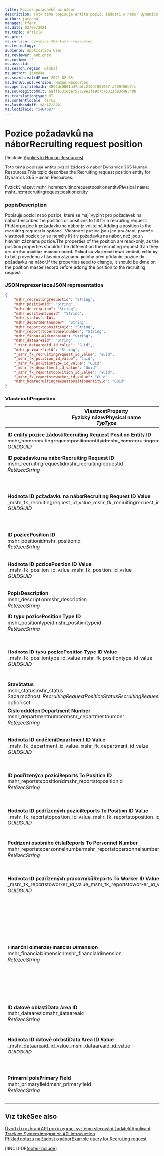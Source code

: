 ```yaml
---
title: Pozice požadavků na nábor
description: Toto téma popisuje entitu pozici žádosti o nábor Dynamics 365 Human Resources.
author: jaredha
manager: tfehr
ms.date: 02/05/2021
ms.topic: article
ms.prod: ''
ms.service: dynamics-365-human-resources
ms.technology: ''
audience: Application User
ms.reviewer: anbichse
ms.custom: ''
ms.assetid: ''
ms.search.region: Global
ms.author: jaredha
ms.search.validFrom: 2021-02-05
ms.dyn365.ops.version: Human Resources
ms.openlocfilehash: 4892dc0801a47ab7c219df00b997fa469f56b7fc
ms.sourcegitcommit: 6affb3316be757c99e1fe9c7c7b312b93c483408
ms.translationtype: HT
ms.contentlocale: cs-CZ
ms.lasthandoff: 02/17/2021
ms.locfileid: "5464687"
---
```

# <a name="recruiting-request-position"></a><span data-ttu-id="663cd-103">Pozice požadavků na nábor</span><span class="sxs-lookup"><span data-stu-id="663cd-103">Recruiting request position</span></span>

[!include [Applies to Human Resources](../includes/applies-to-hr.md)]

<span data-ttu-id="663cd-104">Toto téma popisuje entitu pozici žádosti o nábor Dynamics 365 Human Resources.</span><span class="sxs-lookup"><span data-stu-id="663cd-104">This topic describes the Recruiting request position entity for Dynamics 365 Human Resources.</span></span>

<span data-ttu-id="663cd-105">Fyzický název: mshr_hcmrecruitingrequestpositionentity</span><span class="sxs-lookup"><span data-stu-id="663cd-105">Physical name: mshr_hcmrecruitingrequestpositionentity</span></span>

### <a name="description"></a><span data-ttu-id="663cd-106">popis</span><span class="sxs-lookup"><span data-stu-id="663cd-106">Description</span></span>

<span data-ttu-id="663cd-107">Popisuje pozici nebo pozice, které se mají vyplnit pro požadavek na nábor.</span><span class="sxs-lookup"><span data-stu-id="663cd-107">Describes the position or positions to fill for a recruiting request.</span></span> <span data-ttu-id="663cd-108">Přidání pozice k požadavku na nábor je volitelné.</span><span class="sxs-lookup"><span data-stu-id="663cd-108">Adding a position to the recruiting request is optional.</span></span> <span data-ttu-id="663cd-109">Vlastnosti pozice jsou jen pro čtení, protože vlastnosti pozice by se neměly lišit v požadavku na nábor, než jsou v hlavním záznamu pozice.</span><span class="sxs-lookup"><span data-stu-id="663cd-109">The properties of the position are read-only, as the position properties shouldn't be different on the recruiting request than they are on the position master record.</span></span> <span data-ttu-id="663cd-110">Pokud se vlastnosti musí změnit, mělo by to být provedeno v hlavním záznamu polohy před přidáním pozice do požadavku na nábor.</span><span class="sxs-lookup"><span data-stu-id="663cd-110">If the properties need to change, it should be done on the position master record before adding the position to the recruiting request.</span></span>

### <a name="json-representation"></a><span data-ttu-id="663cd-111">JSON reprezentace</span><span class="sxs-lookup"><span data-stu-id="663cd-111">JSON representation</span></span>
```json
{
    "mshr_recruitingrequestid": "String",
    "mshr_positionid": "String",
    "mshr_description": "String",
    "mshr_positiontypeid": "String",
    "mshr_status": Int,
    "mshr_departmentnumber": "String",
    "mshr_reportstopositionid": "String",
    "mshr_reportstopersonnelnumber": "String",
    "mshr_financialdimension": "String",
    "mshr_dataareaid": "String",
    "_mshr_dataareaid_id_value": "Guid",
    "mshr_primaryfield": "String",
    "_mshr_fk_recruitingrequest_id_value": "Guid",
    "_mshr_fk_position_id_value": "Guid",
    "_mshr_fk_positiontype_id_value": "Guid",
    "_mshr_fk_department_id_value": "Guid",
    "_mshr_fk_reportstoposition_id_value": "Guid",
    "_mshr_fk_reportstoworker_id_value": "Guid",
    "mshr_hcmrecruitingrequestpositionentityid": "Guid"
}
```

### <a name="properties"></a><span data-ttu-id="663cd-112">Vlastnosti</span><span class="sxs-lookup"><span data-stu-id="663cd-112">Properties</span></span>

| <span data-ttu-id="663cd-113">Vlastnost</span><span class="sxs-lookup"><span data-stu-id="663cd-113">Property</span></span><br><span data-ttu-id="663cd-114">**Fyzický název**</span><span class="sxs-lookup"><span data-stu-id="663cd-114">**Physical name**</span></span><br><span data-ttu-id="663cd-115">**_Typ_**</span><span class="sxs-lookup"><span data-stu-id="663cd-115">**_Type_**</span></span> | <span data-ttu-id="663cd-116">Použít</span><span class="sxs-lookup"><span data-stu-id="663cd-116">Use</span></span> | <span data-ttu-id="663cd-117">popis</span><span class="sxs-lookup"><span data-stu-id="663cd-117">Description</span></span> |
| --- | --- | --- |
| <span data-ttu-id="663cd-118">**ID entity pozice žádosti**</span><span class="sxs-lookup"><span data-stu-id="663cd-118">**Recruiting Request Position Entity ID**</span></span><br><span data-ttu-id="663cd-119">mshr_hcmrecruitingrequestpositionentityid</span><span class="sxs-lookup"><span data-stu-id="663cd-119">mshr_hcmrecruitingrequestpositionentityid</span></span><br><span data-ttu-id="663cd-120">*GUID*</span><span class="sxs-lookup"><span data-stu-id="663cd-120">*GUID*</span></span> | <span data-ttu-id="663cd-121">Jen pro čtení</span><span class="sxs-lookup"><span data-stu-id="663cd-121">Read-only</span></span><br><span data-ttu-id="663cd-122">Povinná</span><span class="sxs-lookup"><span data-stu-id="663cd-122">Required</span></span> |    <span data-ttu-id="663cd-123">Systémem generovaný identifikátor záznamu pozice požadavku na nábor.</span><span class="sxs-lookup"><span data-stu-id="663cd-123">System-generated identifier of the recruiting request position record.</span></span> |
| <span data-ttu-id="663cd-124">**ID požadavku na nábor**</span><span class="sxs-lookup"><span data-stu-id="663cd-124">**Recruiting Request ID**</span></span><br><span data-ttu-id="663cd-125">mshr_recruitingrequestid</span><span class="sxs-lookup"><span data-stu-id="663cd-125">mshr_recruitingrequestid</span></span><br><span data-ttu-id="663cd-126">*Řetězec*</span><span class="sxs-lookup"><span data-stu-id="663cd-126">*String*</span></span> | <span data-ttu-id="663cd-127">Zapisovatelné jednou</span><span class="sxs-lookup"><span data-stu-id="663cd-127">Write-once</span></span><br><span data-ttu-id="663cd-128">Povinná</span><span class="sxs-lookup"><span data-stu-id="663cd-128">Required</span></span> | <span data-ttu-id="663cd-129">Uživatelsky čitelný jedinečný identifikátor požadavku na nábor.</span><span class="sxs-lookup"><span data-stu-id="663cd-129">The user-readable unique identifier of the recruiting request.</span></span> |
| <span data-ttu-id="663cd-130">**Hodnota ID požadavku na nábor**</span><span class="sxs-lookup"><span data-stu-id="663cd-130">**Recruiting Request ID Value**</span></span><br><span data-ttu-id="663cd-131">_mshr_fk_recruitingrequest_id_value</span><span class="sxs-lookup"><span data-stu-id="663cd-131">_mshr_fk_recruitingrequest_id_value</span></span><br><span data-ttu-id="663cd-132">*GUID*</span><span class="sxs-lookup"><span data-stu-id="663cd-132">*GUID*</span></span> | <span data-ttu-id="663cd-133">Jen pro čtení</span><span class="sxs-lookup"><span data-stu-id="663cd-133">Read-only</span></span><br><span data-ttu-id="663cd-134">Povinná</span><span class="sxs-lookup"><span data-stu-id="663cd-134">Required</span></span><br><span data-ttu-id="663cd-135">Cizí klíč: mshr_hcmrecruitingrequestentityid entity mshr_hcmrecruitingrequestentity</span><span class="sxs-lookup"><span data-stu-id="663cd-135">Foreign key: mshr_hcmrecruitingrequestentityid of mshr_hcmrecruitingrequestentity entity</span></span> | <span data-ttu-id="663cd-136">Systémem generovaný identifikátor záznamu požadavku na nábor, ke kterému je pozice přidělena.</span><span class="sxs-lookup"><span data-stu-id="663cd-136">System-generated identifier of the recruiting request to which the position is assigned.</span></span> |
| <span data-ttu-id="663cd-137">**ID pozice**</span><span class="sxs-lookup"><span data-stu-id="663cd-137">**Position ID**</span></span><br><span data-ttu-id="663cd-138">mshr_positionid</span><span class="sxs-lookup"><span data-stu-id="663cd-138">mshr_positionid</span></span><br><span data-ttu-id="663cd-139">*Řetězec*</span><span class="sxs-lookup"><span data-stu-id="663cd-139">*String*</span></span> | <span data-ttu-id="663cd-140">Zapisovatelné jednou</span><span class="sxs-lookup"><span data-stu-id="663cd-140">Write-once</span></span><br><span data-ttu-id="663cd-141">Povinná</span><span class="sxs-lookup"><span data-stu-id="663cd-141">Required</span></span> | <span data-ttu-id="663cd-142">Uživatelsky čitelný jedinečný identifikátor pozice.</span><span class="sxs-lookup"><span data-stu-id="663cd-142">The user-readable unique identifier of the position.</span></span> |
| <span data-ttu-id="663cd-143">**Hodnota ID pozice**</span><span class="sxs-lookup"><span data-stu-id="663cd-143">**Position ID Value**</span></span><br><span data-ttu-id="663cd-144">_mshr_fk_position_id_value</span><span class="sxs-lookup"><span data-stu-id="663cd-144">_mshr_fk_position_id_value</span></span><br><span data-ttu-id="663cd-145">*GUID*</span><span class="sxs-lookup"><span data-stu-id="663cd-145">*GUID*</span></span> | <span data-ttu-id="663cd-146">Jen pro čtení</span><span class="sxs-lookup"><span data-stu-id="663cd-146">Read-only</span></span><br><span data-ttu-id="663cd-147">Povinná</span><span class="sxs-lookup"><span data-stu-id="663cd-147">Required</span></span><br><span data-ttu-id="663cd-148">Cizí klíč: mshr_hcmpositionv2entityid entity mshr_hcmpositionv2entity</span><span class="sxs-lookup"><span data-stu-id="663cd-148">Foreign key: mshr_hcmpositionv2entityid of mshr_hcmpositionv2entity entity</span></span> | <span data-ttu-id="663cd-149">Systémem generovaný identifikátor pozice.</span><span class="sxs-lookup"><span data-stu-id="663cd-149">System-generated identifier of the position.</span></span> |
| <span data-ttu-id="663cd-150">**Popis**</span><span class="sxs-lookup"><span data-stu-id="663cd-150">**Description**</span></span><br><span data-ttu-id="663cd-151">mshr_description</span><span class="sxs-lookup"><span data-stu-id="663cd-151">mshr_description</span></span><br><span data-ttu-id="663cd-152">*Řetězec*</span><span class="sxs-lookup"><span data-stu-id="663cd-152">*String*</span></span> | <span data-ttu-id="663cd-153">Jen pro čtení</span><span class="sxs-lookup"><span data-stu-id="663cd-153">Read-only</span></span><br><span data-ttu-id="663cd-154">Povinná</span><span class="sxs-lookup"><span data-stu-id="663cd-154">Required</span></span> | <span data-ttu-id="663cd-155">Popis pozice.</span><span class="sxs-lookup"><span data-stu-id="663cd-155">The position description.</span></span> |
| <span data-ttu-id="663cd-156">**ID typu pozice**</span><span class="sxs-lookup"><span data-stu-id="663cd-156">**Position Type ID**</span></span><br><span data-ttu-id="663cd-157">mshr_positiontypeid</span><span class="sxs-lookup"><span data-stu-id="663cd-157">mshr_positiontypeid</span></span><br><span data-ttu-id="663cd-158">*Řetězec*</span><span class="sxs-lookup"><span data-stu-id="663cd-158">*String*</span></span> | <span data-ttu-id="663cd-159">Jen pro čtení</span><span class="sxs-lookup"><span data-stu-id="663cd-159">Read-only</span></span><br><span data-ttu-id="663cd-160">Volitelné</span><span class="sxs-lookup"><span data-stu-id="663cd-160">Optional</span></span> | <span data-ttu-id="663cd-161">Uživatelsky čitelný jedinečný identifikátor typu pozice pro tuto pozici.</span><span class="sxs-lookup"><span data-stu-id="663cd-161">The user-readable unique identifier of the position type for this position.</span></span> |
| <span data-ttu-id="663cd-162">**Hodnota ID typu pozice**</span><span class="sxs-lookup"><span data-stu-id="663cd-162">**Position Type ID Value**</span></span><br><span data-ttu-id="663cd-163">_mshr_fk_positiontype_id_value</span><span class="sxs-lookup"><span data-stu-id="663cd-163">_mshr_fk_positiontype_id_value</span></span><br><span data-ttu-id="663cd-164">*GUID*</span><span class="sxs-lookup"><span data-stu-id="663cd-164">*GUID*</span></span> | <span data-ttu-id="663cd-165">Jen pro čtení</span><span class="sxs-lookup"><span data-stu-id="663cd-165">Read-only</span></span><br><span data-ttu-id="663cd-166">Volitelné</span><span class="sxs-lookup"><span data-stu-id="663cd-166">Optional</span></span><br><span data-ttu-id="663cd-167">Cizí klíč: mshr_hcmpositiontypeentityid entity mshr_hcmpositiontypeentity</span><span class="sxs-lookup"><span data-stu-id="663cd-167">Foreign key: mshr_hcmpositiontypeentityid of mshr_hcmpositiontypeentity entity</span></span> | <span data-ttu-id="663cd-168">Systémem generovaný jedinečný identifikátor typu pozice pro tuto pozici.</span><span class="sxs-lookup"><span data-stu-id="663cd-168">A system-generated unique identifier of the position type for this position.</span></span> |
| <span data-ttu-id="663cd-169">**Stav**</span><span class="sxs-lookup"><span data-stu-id="663cd-169">**Status**</span></span><br><span data-ttu-id="663cd-170">mshr_status</span><span class="sxs-lookup"><span data-stu-id="663cd-170">mshr_status</span></span><br><span data-ttu-id="663cd-171">Sada možností *RecruitingRequestPositionStatus*</span><span class="sxs-lookup"><span data-stu-id="663cd-171">*RecruitingRequestPositionStatus* option set</span></span> | <span data-ttu-id="663cd-172">Čtení/zápis</span><span class="sxs-lookup"><span data-stu-id="663cd-172">Read/write</span></span><br><span data-ttu-id="663cd-173">Povinná</span><span class="sxs-lookup"><span data-stu-id="663cd-173">Required</span></span> | <span data-ttu-id="663cd-174">Stav pozice pro tuto žádost na nábor.</span><span class="sxs-lookup"><span data-stu-id="663cd-174">Status of the position for the recruiting request.</span></span> |
| <span data-ttu-id="663cd-175">**Číslo oddělení**</span><span class="sxs-lookup"><span data-stu-id="663cd-175">**Department Number**</span></span><br><span data-ttu-id="663cd-176">mshr_departmentnumber</span><span class="sxs-lookup"><span data-stu-id="663cd-176">mshr_departmentnumber</span></span><br><span data-ttu-id="663cd-177">*Řetězec*</span><span class="sxs-lookup"><span data-stu-id="663cd-177">*String*</span></span> | <span data-ttu-id="663cd-178">Jen pro čtení</span><span class="sxs-lookup"><span data-stu-id="663cd-178">Read-only</span></span><br><span data-ttu-id="663cd-179">Volitelné</span><span class="sxs-lookup"><span data-stu-id="663cd-179">Optional</span></span><br> | <span data-ttu-id="663cd-180">Číslo oddělení pozice.</span><span class="sxs-lookup"><span data-stu-id="663cd-180">The department number of the position.</span></span> |
| <span data-ttu-id="663cd-181">**Hodnota ID oddělení**</span><span class="sxs-lookup"><span data-stu-id="663cd-181">**Department ID Value**</span></span><br><span data-ttu-id="663cd-182">_mshr_fk_department_id_value</span><span class="sxs-lookup"><span data-stu-id="663cd-182">_mshr_fk_department_id_value</span></span><br><span data-ttu-id="663cd-183">*GUID*</span><span class="sxs-lookup"><span data-stu-id="663cd-183">*GUID*</span></span> | <span data-ttu-id="663cd-184">Jen pro čtení</span><span class="sxs-lookup"><span data-stu-id="663cd-184">Read-only</span></span><br><span data-ttu-id="663cd-185">Volitelné</span><span class="sxs-lookup"><span data-stu-id="663cd-185">Optional</span></span><br><span data-ttu-id="663cd-186">Cizí klíč: mshr_omdepartmententityid entity mshr_omdepartmententity</span><span class="sxs-lookup"><span data-stu-id="663cd-186">Foreign key: mshr_omdepartmententityid of mshr_omdepartmententity entity</span></span> | <span data-ttu-id="663cd-187">Systémem generovaný jedinečný identifikátor oddělení pozice.</span><span class="sxs-lookup"><span data-stu-id="663cd-187">System-generated unique identifier of the department of the position.</span></span> |
| <span data-ttu-id="663cd-188">**ID podřízených pozici**</span><span class="sxs-lookup"><span data-stu-id="663cd-188">**Reports To Position ID**</span></span><br><span data-ttu-id="663cd-189">mshr_reportstopositionid</span><span class="sxs-lookup"><span data-stu-id="663cd-189">mshr_reportstopositionid</span></span><br><span data-ttu-id="663cd-190">*Řetězec*</span><span class="sxs-lookup"><span data-stu-id="663cd-190">*String*</span></span> | <span data-ttu-id="663cd-191">Jen pro čtení</span><span class="sxs-lookup"><span data-stu-id="663cd-191">Read-only</span></span><br><span data-ttu-id="663cd-192">Povinná</span><span class="sxs-lookup"><span data-stu-id="663cd-192">Required</span></span> | <span data-ttu-id="663cd-193">Uživatelsky čitelné ID pozice, na kterou se rekrutovaná pozice hlásí v hierarchii organizace.</span><span class="sxs-lookup"><span data-stu-id="663cd-193">The user-readable ID of the position to which the recruited position reports in the organizational hierarchy.</span></span> |
| <span data-ttu-id="663cd-194">**Hodnota ID podřízených pozici**</span><span class="sxs-lookup"><span data-stu-id="663cd-194">**Reports To Position ID Value**</span></span><br><span data-ttu-id="663cd-195">_mshr_fk_reportstoposition_id_value</span><span class="sxs-lookup"><span data-stu-id="663cd-195">_mshr_fk_reportstoposition_id_value</span></span><br><span data-ttu-id="663cd-196">*GUID*</span><span class="sxs-lookup"><span data-stu-id="663cd-196">*GUID*</span></span> | <span data-ttu-id="663cd-197">Jen pro čtení</span><span class="sxs-lookup"><span data-stu-id="663cd-197">Read-only</span></span><br><span data-ttu-id="663cd-198">Povinná</span><span class="sxs-lookup"><span data-stu-id="663cd-198">Required</span></span><br><span data-ttu-id="663cd-199">Cizí klíč: mshr_hcmpositionv2entityid entity mshr_hcmpositionv2entity</span><span class="sxs-lookup"><span data-stu-id="663cd-199">Foreign key: mshr_hcmpositionv2entityid of mshr_hcmpositionv2entity entity</span></span> | <span data-ttu-id="663cd-200">Systémem generované ID pozice, na kterou se rekrutovaná pozice hlásí.</span><span class="sxs-lookup"><span data-stu-id="663cd-200">The system-generated ID of the position to which the recruited position reports.</span></span> |
| <span data-ttu-id="663cd-201">**Podřízení osobního čísla**</span><span class="sxs-lookup"><span data-stu-id="663cd-201">**Reports To Personnel Number**</span></span><br><span data-ttu-id="663cd-202">mshr_reportstopersonnelnumber</span><span class="sxs-lookup"><span data-stu-id="663cd-202">mshr_reportstopersonnelnumber</span></span><br><span data-ttu-id="663cd-203">*Řetězec*</span><span class="sxs-lookup"><span data-stu-id="663cd-203">*String*</span></span> | <span data-ttu-id="663cd-204">Jen pro čtení</span><span class="sxs-lookup"><span data-stu-id="663cd-204">Read-only</span></span><br><span data-ttu-id="663cd-205">Povinná</span><span class="sxs-lookup"><span data-stu-id="663cd-205">Required</span></span> | <span data-ttu-id="663cd-206">ID pracovníka, kterému bude najatý kandidát podřízený.</span><span class="sxs-lookup"><span data-stu-id="663cd-206">The worker ID of the worker to which the hired candidate will report.</span></span> |
| <span data-ttu-id="663cd-207">**Hodnota ID podřízených pracovníků**</span><span class="sxs-lookup"><span data-stu-id="663cd-207">**Reports To Worker ID Value**</span></span><br><span data-ttu-id="663cd-208">_mshr_fk_reportstoworker_id_value</span><span class="sxs-lookup"><span data-stu-id="663cd-208">_mshr_fk_reportstoworker_id_value</span></span><br><span data-ttu-id="663cd-209">*GUID*</span><span class="sxs-lookup"><span data-stu-id="663cd-209">*GUID*</span></span> | <span data-ttu-id="663cd-210">Jen pro čtení</span><span class="sxs-lookup"><span data-stu-id="663cd-210">Read-only</span></span><br><span data-ttu-id="663cd-211">Povinná</span><span class="sxs-lookup"><span data-stu-id="663cd-211">Required</span></span><br><span data-ttu-id="663cd-212">Cizí klíč: mshr_hcmworkerbaseentityid entity mshr_hcmworkerbaseentity</span><span class="sxs-lookup"><span data-stu-id="663cd-212">Foreign key: mshr_hcmworkerbaseentityid of mshr_hcmworkerbaseentity entity</span></span> | <span data-ttu-id="663cd-213">Systémem generované ID pracovníka, kterému bude najatý kandidát podřízený.</span><span class="sxs-lookup"><span data-stu-id="663cd-213">System-generated ID of the worker to which the hired candidate will report.</span></span> |
| <span data-ttu-id="663cd-214">**Finanční dimenze**</span><span class="sxs-lookup"><span data-stu-id="663cd-214">**Financial Dimension**</span></span><br><span data-ttu-id="663cd-215">mshr_financialdimension</span><span class="sxs-lookup"><span data-stu-id="663cd-215">mshr_financialdimension</span></span><br><span data-ttu-id="663cd-216">*Řetězec*</span><span class="sxs-lookup"><span data-stu-id="663cd-216">*String*</span></span> | <span data-ttu-id="663cd-217">Jen pro čtení</span><span class="sxs-lookup"><span data-stu-id="663cd-217">Read-only</span></span><br><span data-ttu-id="663cd-218">Volitelné</span><span class="sxs-lookup"><span data-stu-id="663cd-218">Optional</span></span> | <span data-ttu-id="663cd-219">Finanční dimenze (například nákladové středisko) přiřazená pozici.</span><span class="sxs-lookup"><span data-stu-id="663cd-219">The financial dimension (for example, cost center) assigned to the position.</span></span> <span data-ttu-id="663cd-220">Finanční dimenze je přiřazena každé pozici podle právnické osoby.</span><span class="sxs-lookup"><span data-stu-id="663cd-220">The financial dimension is assigned for each position per legal entity.</span></span> <span data-ttu-id="663cd-221">Nákladová střediska, která jsou definována v dimenzích, jsou přístupná prostřednictvím entity mshr_dimattributeomcostcenterentity.</span><span class="sxs-lookup"><span data-stu-id="663cd-221">Cost centers that are defined in dimensions are accessible through the mshr_dimattributeomcostcenterentity entity.</span></span> |
| <span data-ttu-id="663cd-222">**ID datové oblasti**</span><span class="sxs-lookup"><span data-stu-id="663cd-222">**Data Area ID**</span></span><br><span data-ttu-id="663cd-223">mshr_dataareaid</span><span class="sxs-lookup"><span data-stu-id="663cd-223">mshr_dataareaid</span></span><br><span data-ttu-id="663cd-224">*Řetězec*</span><span class="sxs-lookup"><span data-stu-id="663cd-224">*String*</span></span> | <span data-ttu-id="663cd-225">Čtení/zápis</span><span class="sxs-lookup"><span data-stu-id="663cd-225">Read/write</span></span><br><span data-ttu-id="663cd-226">Volitelné</span><span class="sxs-lookup"><span data-stu-id="663cd-226">Optional</span></span> | <span data-ttu-id="663cd-227">Určuje právnickou osobu (společnost) pro pozici požadavku na nábor.</span><span class="sxs-lookup"><span data-stu-id="663cd-227">Specifies the legal entity (company) for the recruiting request position.</span></span> |
| <span data-ttu-id="663cd-228">**Hodnota ID datové oblasti**</span><span class="sxs-lookup"><span data-stu-id="663cd-228">**Data Area ID Value**</span></span><br><span data-ttu-id="663cd-229">_mshr_dataareaid_id_value</span><span class="sxs-lookup"><span data-stu-id="663cd-229">_mshr_dataareaid_id_value</span></span><br><span data-ttu-id="663cd-230">*GUID*</span><span class="sxs-lookup"><span data-stu-id="663cd-230">*GUID*</span></span> | <span data-ttu-id="663cd-231">Jen pro čtení</span><span class="sxs-lookup"><span data-stu-id="663cd-231">Read-only</span></span><br><span data-ttu-id="663cd-232">Volitelné</span><span class="sxs-lookup"><span data-stu-id="663cd-232">Optional</span></span><br><span data-ttu-id="663cd-233">Cizí klíč: cdm_companyid entity cdm_company</span><span class="sxs-lookup"><span data-stu-id="663cd-233">Foreign key: cdm_companyid of cdm_company entity</span></span> | <span data-ttu-id="663cd-234">Systémem generovaná hodnota GUID identifikující právnickou osobu (společnost) pro pozici požadavku na nábor.</span><span class="sxs-lookup"><span data-stu-id="663cd-234">System-generated GUID value identifying the legal entity (company) for the recruiting request position.</span></span> |
| <span data-ttu-id="663cd-235">**Primární pole**</span><span class="sxs-lookup"><span data-stu-id="663cd-235">**Primary Field**</span></span><br><span data-ttu-id="663cd-236">mshr_primaryfield</span><span class="sxs-lookup"><span data-stu-id="663cd-236">mshr_primaryfield</span></span><br><span data-ttu-id="663cd-237">*Řetězec*</span><span class="sxs-lookup"><span data-stu-id="663cd-237">*String*</span></span> | <span data-ttu-id="663cd-238">Jen pro čtení</span><span class="sxs-lookup"><span data-stu-id="663cd-238">Read-only</span></span><br><span data-ttu-id="663cd-239">Povinná</span><span class="sxs-lookup"><span data-stu-id="663cd-239">Required</span></span> | <span data-ttu-id="663cd-240">Zřetězení hodnoty požadavku na nábor, ID pozice a ID vzdělávací disciplíny jako další metoda k jedinečné identifikaci záznamu.</span><span class="sxs-lookup"><span data-stu-id="663cd-240">Concatenation of Recruiting Request value and Position ID as another method to uniquely identify the record.</span></span> |

## <a name="see-also"></a><span data-ttu-id="663cd-241">Viz také</span><span class="sxs-lookup"><span data-stu-id="663cd-241">See also</span></span>

[<span data-ttu-id="663cd-242">Úvod do rozhraní API pro integraci systému sledování žadatelů</span><span class="sxs-lookup"><span data-stu-id="663cd-242">Applicant Tracking System integration API introduction</span></span>](hr-admin-integration-ats-api-introduction.md)<br>
[<span data-ttu-id="663cd-243">Příklad dotazu na žádost o nábor</span><span class="sxs-lookup"><span data-stu-id="663cd-243">Example query for Recruiting request</span></span>](hr-admin-integration-ats-api-recruiting-request-example-query.md)



[!INCLUDE[footer-include](../includes/footer-banner.md)]